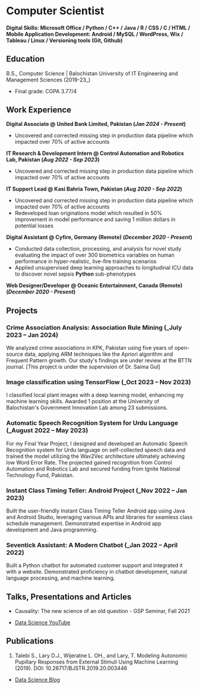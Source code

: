 # Computer Scientist

#### Digital Skills: Microsoft Office / Python / C++ / Java / R / CSS / C / HTML / Mobile Application Development: Android / MySQL / WordPress, Wix / Tableau / Linux / Versioning tools (Git, Github)

## Education		        		
B.S., Computer Science | Balochistan University of IT Engineering and Management Sciences (2019-23_)
- Final grade: CGPA 3.77/4 

## Work Experience
**Digital Associate @ United Bank Limited, Pakistan (_Jan 2024 - Present_)**
- Uncovered and corrected missing step in production data pipeline which impacted over 70% of active accounts


**IT Research & Development Intern @ Control Automation and Robotics Lab, Pakistan (_Aug 2022 - Sep 2023_)**
- Uncovered and corrected missing step in production data pipeline which impacted over 70% of active accounts

**IT Support Lead @ Kasi Bahria Town, Pakistan (_Aug 2020 - Sep 2022_)**
- Uncovered and corrected missing step in production data pipeline which impacted over 70% of active accounts
- Redeveloped loan originations model which resulted in 50% improvement in model performance and saving 1 million dollars in potential losses

**Digital Assistant @ Cyfire, Germany (Remote) (_December 2020 - Present_)**
- Conducted data collection, processing, and analysis for novel study evaluating the impact of over 300 biometrics variables on human performance in hyper-realistic, live-fire training scenarios
- Applied unsupervised deep learning approaches to longitudinal ICU data to discover novel sepsis **Python** sub-phenotypes

**Web Designer/Developer @ Oceanic Entertainment, Canada (Remote) (_December 2020 - Present_)**

## Projects
### Crime Association Analysis: Association Rule Mining (_July 2023 – Jan 2024)
We analyzed crime associations in KPK, Pakistan using five years of open-source data, applying ARM techniques like the
Apriori algorithm and Frequent Pattern growth. Our study's findings are under review at the BTTN journal. [This project is
under the supervision of Dr. Saima Gul]

### Image classification using TensorFlow (_Oct 2023 – Nov 2023)
I classified local plant images with a deep learning model, enhancing my machine learning skills. Awarded 1 position at the
University of Balochistan's Government Innovation Lab among 23 submissions.

### Automatic Speech Recognition System for Urdu Language (_August 2022 – May 2023)
For my Final Year Project, I designed and developed an Automatic Speech Recognition system for Urdu language on self-collected speech data and trained the model utilizing the Wav2Vec architecture ultimately achieving low Word Error Rate. The projected gained recognition from Control Automation and Robotics Lab and secured funding from Ignite National Technology Fund, Pakistan.

### Instant Class Timing Teller: Android Project (_Nov 2022 – Jan 2023)
Built the user-friendly Instant Class Timing Teller Android app using Java and Android Studio, leveraging various APIs and
libraries for seamless class schedule management. Demonstrated expertise in Android app development and Java
programming.

### Seventick Assistant: A Modern Chatbot (_Jan 2022 – April 2022)
Built a Python chatbot for automated customer support and integrated it with a website. Demonstrated proficiency in chatbot
development, natural language processing, and machine learning.


## Talks, Presentations and Articles
- Causality: The new science of an old question - GSP Seminar, Fall 2021


- [Data Science YouTube](https://www.youtube.com/channel/UCa9gErQ9AE5jT2DZLjXBIdA)

## Publications
1. Talebi S., Lary D.J., Wijeratne L. OH., and Lary, T. Modeling Autonomic Pupillary Responses from External Stimuli Using Machine Learning (2019). DOI: 10.26717/BJSTR.2019.20.003446

- [Data Science Blog](https://medium.com/@shawhin)
